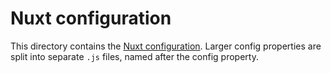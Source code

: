 # Nuxt configuration

This directory contains the [Nuxt configuration](https://nuxtjs.org/guide/configuration/). Larger config properties are split into separate `.js` files, named after the config property.
